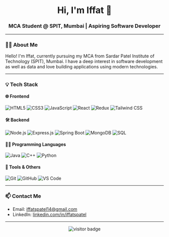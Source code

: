 <h1 align="center">Hi, I'm Iffat 👋</h1>
<h3 align="center">MCA Student @ SPIT, Mumbai | Aspiring Software Developer</h3>

---

### 👩‍💻 About Me

Hello! I'm Iffat, currently pursuing my MCA from Sardar Patel Institute of Technology (SPIT), Mumbai. I have a deep interest in software development as well as data and love building applications using modern technologies.

---

### 💡 Tech Stack

#### 🌐 Frontend
![HTML5](https://img.shields.io/badge/-HTML5-E34F26?style=flat&logo=html5&logoColor=white)
![CSS3](https://img.shields.io/badge/-CSS3-1572B6?style=flat&logo=css3)
![JavaScript](https://img.shields.io/badge/-JavaScript-F7DF1E?style=flat&logo=javascript&logoColor=black)
![React](https://img.shields.io/badge/-React-61DAFB?style=flat&logo=react)
![Redux](https://img.shields.io/badge/-Redux-764ABC?style=flat&logo=redux)
![Tailwind CSS](https://img.shields.io/badge/-TailwindCSS-38B2AC?style=flat&logo=tailwind-css)

#### 🛠️ Backend
![Node.js](https://img.shields.io/badge/-Node.js-339933?style=flat&logo=node.js&logoColor=white)
![Express.js](https://img.shields.io/badge/-Express.js-000000?style=flat&logo=express)
![Spring Boot](https://img.shields.io/badge/-SpringBoot-6DB33F?style=flat&logo=spring-boot)
![MongoDB](https://img.shields.io/badge/-MongoDB-47A248?style=flat&logo=mongodb)
![SQL](https://img.shields.io/badge/-SQL-4479A1?style=flat&logo=mysql)

#### 👩‍💻 Programming Languages
![Java](https://img.shields.io/badge/-Java-007396?style=flat&logo=java)
![C++](https://img.shields.io/badge/-C++-00599C?style=flat&logo=cplusplus)
![Python](https://img.shields.io/badge/-Python-3776AB?style=flat&logo=python)

#### 🧰 Tools & Others
![Git](https://img.shields.io/badge/-Git-F05032?style=flat&logo=git)
![GitHub](https://img.shields.io/badge/-GitHub-181717?style=flat&logo=github)
![VS Code](https://img.shields.io/badge/-VSCode-007ACC?style=flat&logo=visual-studio-code)

---

### 📫 Contact Me

- Email: iffatspatel14@gmail.com
- LinkedIn: [linkedin.com/in/iffatspatel](https://linkedin.com) 


---


<!-- Optional: Visitor badge -->
<p align="center">
  <img src="https://visitor-badge.laobi.icu/badge?page_id=iffatpatel.iffatpatel" alt="visitor badge"/>
</p>
